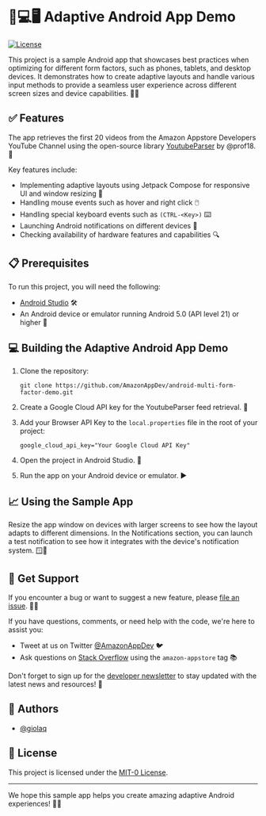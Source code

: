 # 📱💻🖥️ Adaptive Android App Demo

[![License](https://img.shields.io/badge/License-MIT0-green)](LICENSE)

This project is a sample Android app that showcases best practices when optimizing for different form factors, such as phones, tablets, and desktop devices. It demonstrates how to create adaptive layouts and handle various input methods to provide a seamless user experience across different screen sizes and device capabilities. 📐🎨

## ✅ Features

The app retrieves the first 20 videos from the Amazon Appstore Developers YouTube Channel using the open-source library [YoutubeParser](https://github.com/prof18/YoutubeParser) by @prof18. 🙌

Key features include:

- Implementing adaptive layouts using Jetpack Compose for responsive UI and window resizing 🌈
- Handling mouse events such as hover and right click 🖱️
- Handling special keyboard events such as `(CTRL-<Key>)` ⌨️
- Launching Android notifications on different devices 🔔
- Checking availability of hardware features and capabilities 🔍

## 📋 Prerequisites

To run this project, you will need the following:

- [Android Studio](https://developer.android.com/studio) 🛠️
- An Android device or emulator running Android 5.0 (API level 21) or higher 📱

## 💻 Building the Adaptive Android App Demo

1. Clone the repository:
   ```
   git clone https://github.com/AmazonAppDev/android-multi-form-factor-demo.git
   ```

2. Create a Google Cloud API key for the YoutubeParser feed retrieval. 🔑

3. Add your Browser API Key to the `local.properties` file in the root of your project:
   ```
   google_cloud_api_key="Your Google Cloud API Key"
   ```

4. Open the project in Android Studio. 🌟

5. Run the app on your Android device or emulator. ▶️

## 📈 Using the Sample App

Resize the app window on devices with larger screens to see how the layout adapts to different dimensions. In the Notifications section, you can launch a test notification to see how it integrates with the device's notification system. 🪟🔔

## 💬 Get Support

If you encounter a bug or want to suggest a new feature, please [file an issue](https://github.com/AmazonAppDev/android-multi-form-factor-demo/issues). 🐛💡

If you have questions, comments, or need help with the code, we're here to assist you:

- Tweet at us on Twitter [@AmazonAppDev](https://twitter.com/AmazonAppDev) 🐦
- Ask questions on [Stack Overflow](https://stackoverflow.com/questions/tagged/amazon-appstore) using the `amazon-appstore` tag 📚

Don't forget to sign up for the [developer newsletter](https://developer.amazon.com/developer-news-and-updates) to stay updated with the latest news and resources! 📧

## 👥 Authors

- [@giolaq](https://github.com/giolaq)

## 📄 License

This project is licensed under the [MIT-0 License](LICENSE).

---

We hope this sample app helps you create amazing adaptive Android experiences! 🚀✨
